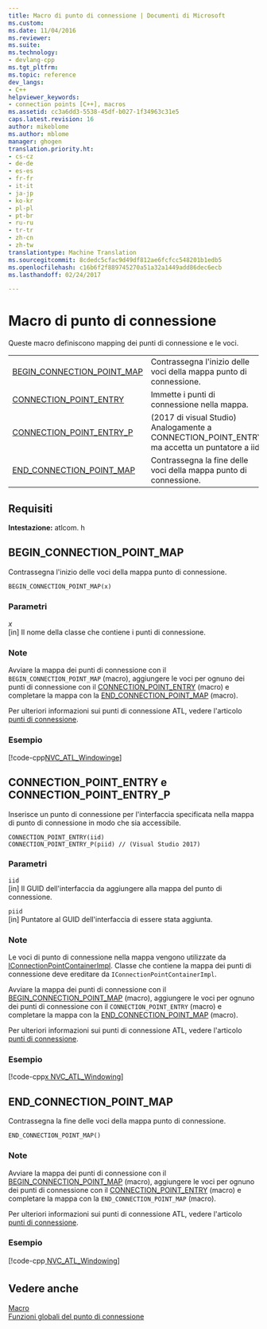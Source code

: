 ```yaml
---
title: Macro di punto di connessione | Documenti di Microsoft
ms.custom: 
ms.date: 11/04/2016
ms.reviewer: 
ms.suite: 
ms.technology:
- devlang-cpp
ms.tgt_pltfrm: 
ms.topic: reference
dev_langs:
- C++
helpviewer_keywords:
- connection points [C++], macros
ms.assetid: cc3a6dd3-5538-45df-b027-1f34963c31e5
caps.latest.revision: 16
author: mikeblome
ms.author: mblome
manager: ghogen
translation.priority.ht:
- cs-cz
- de-de
- es-es
- fr-fr
- it-it
- ja-jp
- ko-kr
- pl-pl
- pt-br
- ru-ru
- tr-tr
- zh-cn
- zh-tw
translationtype: Machine Translation
ms.sourcegitcommit: 8cdedc5cfac9d49df812ae6fcfcc548201b1edb5
ms.openlocfilehash: c16b6f2f889745270a51a32a1449add86dec6ecb
ms.lasthandoff: 02/24/2017

---
```

# <a name="connection-point-macros"></a>Macro di punto di connessione
Queste macro definiscono mapping dei punti di connessione e le voci.  
  
|||  
|-|-|  
|[BEGIN_CONNECTION_POINT_MAP](#begin_connection_point_map)|Contrassegna l'inizio delle voci della mappa punto di connessione.|  
|[CONNECTION_POINT_ENTRY](#connection_point_entry)|Immette i punti di connessione nella mappa.|  
|[CONNECTION_POINT_ENTRY_P](#connection_point_entry)| (2017 di visual Studio) Analogamente a CONNECTION_POINT_ENTRY ma accetta un puntatore a iid.|
|[END_CONNECTION_POINT_MAP](#end_connection_point_map)|Contrassegna la fine delle voci della mappa punto di connessione.|  

## <a name="requirements"></a>Requisiti  
 **Intestazione:** atlcom. h 
   
##  <a name="a-namebeginconnectionpointmapa--beginconnectionpointmap"></a><a name="begin_connection_point_map"></a>BEGIN_CONNECTION_POINT_MAP  
 Contrassegna l'inizio delle voci della mappa punto di connessione.  
  
```
BEGIN_CONNECTION_POINT_MAP(x)
```  
  
### <a name="parameters"></a>Parametri  
 *x*  
 [in] Il nome della classe che contiene i punti di connessione.  
  
### <a name="remarks"></a>Note  
 Avviare la mappa dei punti di connessione con il `BEGIN_CONNECTION_POINT_MAP` (macro), aggiungere le voci per ognuno dei punti di connessione con il [CONNECTION_POINT_ENTRY](#connection_point_entry) (macro) e completare la mappa con la [END_CONNECTION_POINT_MAP](#end_connection_point_map) (macro).  
  
 Per ulteriori informazioni sui punti di connessione ATL, vedere l'articolo [punti di connessione](../../atl/atl-connection-points.md).  
  
### <a name="example"></a>Esempio  
 [!code-cpp[NVC_ATL_Windowing&#101;](../../atl/codesnippet/cpp/connection-point-macros_1.h)]  
  
##  <a name="a-nameconnectionpointentrya--connectionpointentry-and-connectionpointentryp"></a><a name="connection_point_entry"></a>CONNECTION_POINT_ENTRY e CONNECTION_POINT_ENTRY_P  
 Inserisce un punto di connessione per l'interfaccia specificata nella mappa di punto di connessione in modo che sia accessibile.  
  
```
CONNECTION_POINT_ENTRY(iid)
CONNECTION_POINT_ENTRY_P(piid) // (Visual Studio 2017)
```  
  
### <a name="parameters"></a>Parametri  
 `iid`  
 [in] Il GUID dell'interfaccia da aggiungere alla mappa del punto di connessione. 
 
 `piid`  
 [in] Puntatore al GUID dell'interfaccia di essere stata aggiunta.   
  
### <a name="remarks"></a>Note  
 Le voci di punto di connessione nella mappa vengono utilizzate da [IConnectionPointContainerImpl](../../atl/reference/iconnectionpointcontainerimpl-class.md). Classe che contiene la mappa dei punti di connessione deve ereditare da `IConnectionPointContainerImpl`.  
  
 Avviare la mappa dei punti di connessione con il [BEGIN_CONNECTION_POINT_MAP](#begin_connection_point_map) (macro), aggiungere le voci per ognuno dei punti di connessione con il `CONNECTION_POINT_ENTRY` (macro) e completare la mappa con la [END_CONNECTION_POINT_MAP](#end_connection_point_map) (macro).  
  
 Per ulteriori informazioni sui punti di connessione ATL, vedere l'articolo [punti di connessione](../../atl/atl-connection-points.md).  
  
### <a name="example"></a>Esempio  
 [!code-cpp[&#120; NVC_ATL_Windowing](../../atl/codesnippet/cpp/connection-point-macros_2.h)]  
  
##  <a name="a-nameendconnectionpointmapa--endconnectionpointmap"></a><a name="end_connection_point_map"></a>END_CONNECTION_POINT_MAP  
 Contrassegna la fine delle voci della mappa punto di connessione.  
  
```
END_CONNECTION_POINT_MAP()
```  
  
### <a name="remarks"></a>Note  
 Avviare la mappa dei punti di connessione con il [BEGIN_CONNECTION_POINT_MAP](#begin_connection_point_map) (macro), aggiungere le voci per ognuno dei punti di connessione con il [CONNECTION_POINT_ENTRY](#connection_point_entry) (macro) e completare la mappa con la `END_CONNECTION_POINT_MAP` (macro).  
  
 Per ulteriori informazioni sui punti di connessione ATL, vedere l'articolo [punti di connessione](../../atl/atl-connection-points.md).  
  
### <a name="example"></a>Esempio  
 [!code-cpp[&#128; NVC_ATL_Windowing](../../atl/codesnippet/cpp/connection-point-macros_3.h)]  
  
## <a name="see-also"></a>Vedere anche  
 [Macro](../../atl/reference/atl-macros.md)   
 [Funzioni globali del punto di connessione](../../atl/reference/connection-point-global-functions.md)

